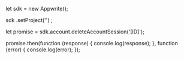 let sdk = new Appwrite();

sdk
    .setProject('')
;

let promise = sdk.account.deleteAccountSession('[ID]');

promise.then(function (response) {
    console.log(response);
}, function (error) {
    console.log(error);
});